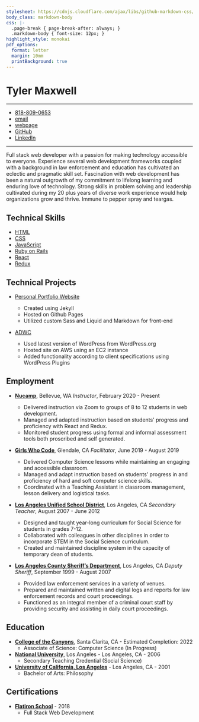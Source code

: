 ```yaml
---
stylesheet: https://cdnjs.cloudflare.com/ajax/libs/github-markdown-css/2.10.0/github-markdown.min.css
body_class: markdown-body
css: |-
  .page-break { page-break-after: always; }
  .markdown-body { font-size: 12px; }
highlight_style: monokai
pdf_options:
  format: letter
  margin: 10mm
  printBackground: true
---
```

# Tyler Maxwell
---
<div class="contact">

- [818-809-0653]
- [email]
- [webpage]
- [GitHub]
- [LinkedIn]

</div>

---
Full stack web developer with a passion for making technology accessible to everyone.  Experience several web development frameworks coupled with a background in law enforcement and education has cultivated an eclectic and pragmatic skill set. Fascination with web development has been a natural outgrowth of my commitment to lifelong learning and enduring love of technology. Strong skills in problem solving and leadership cultivated during my 20 plus years of diverse work experience would help organizations grow and thrive. Immune to pepper spray and teargas. 


## Technical Skills
<div class="contact">

- [HTML]()
- [CSS]()
- [JavaScript]()
- [Ruby on Rails]()
- [React]()
- [Redux]()

</div>

## Technical Projects

- [Personal Portfolio Website]
  + Created using Jekyll 
  + Hosted on Github Pages
  + Utilized custom Sass and Liquid and Markdown for front-end

- [ADWC]
  + Used latest version of WordPress from WordPress.org
  + Hosted site on AWS using an EC2 instance
  + Added functionality according to client specifications using WordPress Plugins

## Employment

- **[Nucamp]**, Bellevue, WA *Instructor*, February 2020 - Present
  + Delivered instruction via Zoom to groups of 8 to 12 students in web development.
  + Managed and adapted instruction based on students' progress and proficiency with React and Redux. 
  + Monitored student progress using formal and informal assessment tools both proscribed and self generated. 

- **[Girls Who Code]**, Glendale, CA *Facilitator*, June 2019 - August 2019
  + Delivered Computer Science lessons while maintaining an engaging and accessible classroom. 
  + Managed and adapt instruction based on students’ progress in and proficiency of hard and soft computer science skills. 
  + Coordinated with a Teaching Assistant in classroom management, lesson delivery and logistical tasks.

- **[Los Angeles Unified School District]**, Los Angeles, CA *Secondary Teacher*, August 2007 - June 2012
  + Designed and taught year-long curriculum for Social Science for students in grades 7-12.
  + Collaborated with colleagues in other disciplines in order to incorporate STEM in the Social Science curriculum.
  + Created and maintained discipline system in the capacity of temporary dean of students.

- **[Los Angeles County Sheriff’s Department]**, Los Angeles, CA *Deputy Sheriff*, September 1999 - August 2007
  + Provided law enforcement services in a variety of venues.
  + Prepared and maintained written and digital logs and reports for law enforcement records and court proceedings.
  + Functioned as an integral member of a criminal court staff by providing security and assisting in daily court proceedings.


## Education

- **[College of the Canyons]**, Santa Clarita, CA - Estimated Completion: 2022
  + Associate of Science: Computer Science (In Progress) 
- **[National University]**, Los Angeles - Los Angeles, CA - 2006
  + Secondary Teaching Credential (Social Science) 
- **[University of California, Los Angeles]** - Los Angeles, CA - 2001 
  + Bachelor of Arts: Philosophy

## Certifications

- **[Flatiron School]** - 2018
  + Full Stack Web Development

[818-809-0653]:tel:8188090653
[ADWC]: http://adwc.org/
[College of the Canyons]: https://www.canyons.edu/
[email]: mailto:tylermaxwell661@gmail.com
[Flatiron School]:https://learn.co/
[Girls Who Code]: https://girlswhocode.com/
[GitHub]:https://github.com/tmax818
[webpage]:https://www.tylermaxwell.co
[Twitter]:https://twitter.com/tmax818
[LinkedIn]:https://www.linkedin.com/in/tylermaxwell
[Los Angeles Unified School District]: http://www.lausd.net/
[Los Angeles County Sheriff’s Department]: https://lasd.org/
[University of California, Los Angeles]: https://www.ucla.edu/
[National University]: https://www.nu.edu/
[Nucamp]: https://www.nucamp.co/
[Personal Portfolio Website]: https://www.tylermaxwell.co